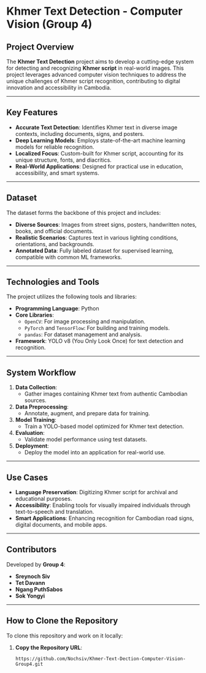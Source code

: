 # Khmer Text Detection - Computer Vision (Group 4)

## Project Overview
The **Khmer Text Detection** project aims to develop a cutting-edge system for detecting and recognizing **Khmer script** in real-world images. This project leverages advanced computer vision techniques to address the unique challenges of Khmer script recognition, contributing to digital innovation and accessibility in Cambodia.

---

## Key Features
- **Accurate Text Detection**: Identifies Khmer text in diverse image contexts, including documents, signs, and posters.
- **Deep Learning Models**: Employs state-of-the-art machine learning models for reliable recognition.
- **Localized Focus**: Custom-built for Khmer script, accounting for its unique structure, fonts, and diacritics.
- **Real-World Applications**: Designed for practical use in education, accessibility, and smart systems.

---

## Dataset
The dataset forms the backbone of this project and includes:
- **Diverse Sources**: Images from street signs, posters, handwritten notes, books, and official documents.
- **Realistic Scenarios**: Captures text in various lighting conditions, orientations, and backgrounds.
- **Annotated Data**: Fully labeled dataset for supervised learning, compatible with common ML frameworks.

---

## Technologies and Tools
The project utilizes the following tools and libraries:
- **Programming Language**: Python
- **Core Libraries**:
  - `OpenCV`: For image processing and manipulation.
  - `PyTorch` and `TensorFlow`: For building and training models.
  - `pandas`: For dataset management and analysis.
- **Framework**: YOLO v8 (You Only Look Once) for text detection and recognition.

---

## System Workflow
1. **Data Collection**:
   - Gather images containing Khmer text from authentic Cambodian sources.
2. **Data Preprocessing**:
   - Annotate, augment, and prepare data for training.
3. **Model Training**:
   - Train a YOLO-based model optimized for Khmer text detection.
4. **Evaluation**:
   - Validate model performance using test datasets.
5. **Deployment**:
   - Deploy the model into an application for real-world use.

---

## Use Cases
- **Language Preservation**: Digitizing Khmer script for archival and educational purposes.
- **Accessibility**: Enabling tools for visually impaired individuals through text-to-speech and translation.
- **Smart Applications**: Enhancing recognition for Cambodian road signs, digital documents, and mobile apps.

---

## Contributors
Developed by **Group 4**:
- **Sreynoch Siv**
- **Tet Davann**
- **Ngang PuthSabos**
- **Sok Yongyi**

---

## How to Clone the Repository

To clone this repository and work on it locally:

1. **Copy the Repository URL**:
   ```plaintext
   https://github.com/Nochsiv/Khmer-Text-Dection-Computer-Vision-Group4.git
